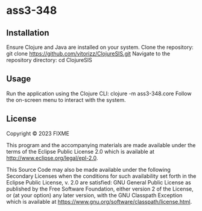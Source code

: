 # ass3-348

## Installation

Ensure Clojure and Java are installed on your system.
Clone the repository: git clone https://github.com/vitorizz/ClojureSIS.git
Navigate to the repository directory: cd ClojureSIS

## Usage

Run the application using the Clojure CLI:
clojure -m ass3-348.core
Follow the on-screen menu to interact with the system.

## License

Copyright © 2023 FIXME

This program and the accompanying materials are made available under the
terms of the Eclipse Public License 2.0 which is available at
http://www.eclipse.org/legal/epl-2.0.

This Source Code may also be made available under the following Secondary
Licenses when the conditions for such availability set forth in the Eclipse
Public License, v. 2.0 are satisfied: GNU General Public License as published by
the Free Software Foundation, either version 2 of the License, or (at your
option) any later version, with the GNU Classpath Exception which is available
at https://www.gnu.org/software/classpath/license.html.
